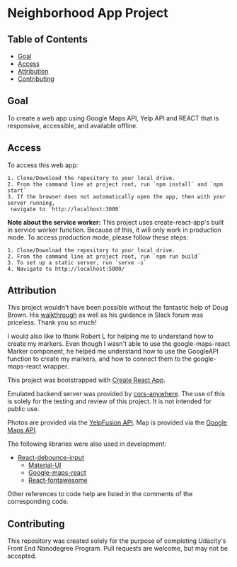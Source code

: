 # Neighborhood App Project

## Table of Contents

* [Goal](#goal)
* [Access](#access)
* [Attribution](#attribution)
* [Contributing](#contributing)

## Goal

To create a web app using Google Maps API, Yelp API and REACT that is responsive, accessible, and available offline.

## Access

To access this web app:

	1. Clone/Download the repository to your local drive.
	2. From the command line at project root, run `npm install` and `npm start`
	3. If the browser does not automatically open the app, then with your server running,
	 navigate to `http://localhost:3000`

**Note about the service worker:** This project uses create-react-app's built in service worker function. Because of this, it will only work in production mode. To access production mode, please follow these steps:

	1. Clone/Download the repository to your local drive.
	2. From the command line at project root, run `npm run build`
	3. To set up a static server, run `serve -s`
	4. Navigate to http://localhost:5000/

## Attribution

This project wouldn't have been possible without the fantastic help of Doug Brown. His [walkthrough](https://www.youtube.com/watch?v=NVAVLCJwAAo&feature=youtu.be) as well as his guidance in Slack forum was priceless. Thank you so much!

I would also like to thank Robert L for helping me to understand how to create my markers. Even though I wasn't able to use the google-maps-react Marker component, he helped me understand how to use the GoogleAPI function to create my markers, and how to connect them to the google-maps-react wrapper.

This project was bootstrapped with [Create React App](https://github.com/facebookincubator/create-react-app).

Emulated backend server was provided by [cors-anywhere](https://github.com/Rob--W/cors-anywhere/). The use of this is solely for the testing and review of this project. It is not intended for public use.

Photos are provided via the [YelpFusion API](https://www.yelp.com/developers/documentation/v3).
Map is provided via the [Google Maps API](http://maps.google.com).

The following libraries were also used in development:

  * [React-debounce-input](https://www.npmjs.com/package/react-debounce-input)
	* [Material-UI](https://material-ui.com/)
	* [Google-maps-react](https://github.com/fullstackreact/google-maps-react)
	* [React-fontawesome](https://www.npmjs.com/package/@fortawesome/react-fontawesome)

Other references to code help are listed in the comments of the corresponding code.

## Contributing

This repository was created solely for the purpose of completing Udacity's Front End Nanodegree Program. Pull requests are welcome, but may not be accepted.